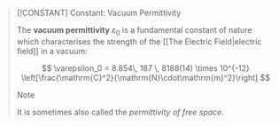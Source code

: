 >[!CONSTANT] Constant: Vacuum Permittivity
>
>The **vacuum permittivity** $\varepsilon_0$ is a fundamental constant of nature which characterises the strength of the [[The Electric Field|electric field]] in a vacuum:
>
>$$
>\varepsilon_0 = 8.854\, 187 \, 8188(14) \times 10^{-12} \left[\frac{\mathrm{C}^2}{\mathrm{N}\cdot\mathrm{m}^2}\right]
>$$
>
>>[!NOTE]
>>
>>It is sometimes also called the *permittivity of free space*.
>>
>